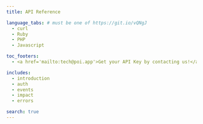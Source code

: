 ```yaml
---
title: API Reference

language_tabs: # must be one of https://git.io/vQNgJ
  - curl
  - Ruby
  - PHP
  - Javascript

toc_footers:
  - <a href='mailto:tech@poi.app'>Get your API Key by contacting us!</a>

includes:
  - introduction
  - auth
  - events
  - impact
  - errors

search: true
---
```


